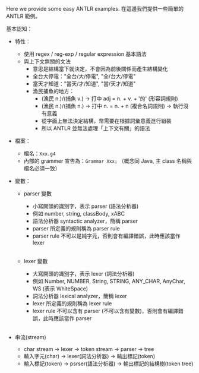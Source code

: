 Here we provide some easy ANTLR examples.
在這邊我們提供一些簡單的 ANTLR 範例。

基本認知：
- 特性：
  - 使用 regex / reg-exp / regular expression 基本語法
  - 與上下文無關的文法
    - 意思是結構當下就決定，不會因為前後關係而產生結構變化
    - 全台大停電："全台/大/停電", "全/台大/停電"
    - 當天才知道："當天/才/知道", "當/天才/知道"
    - 漁民捕魚的地方：
      - (漁民 n.)/(捕魚 v.) -> 打中 adj = n. + v. + '的' (形容詞規則)
      - (漁民 n.)/(捕魚 n.) -> 打中 n. = n. + n (複合名詞規則) -> 執行沒有意義
      - 從字面上無法決定結構，幣需要在根據詞彙意義進行組裝
      - 所以 ANTLR 並無法處理「上下文有關」的語法

- 檔案：
  - 檔名：```Xxx.g4```
  - 內部的 grammer 宣告為：```Grammar Xxx;```  （概念同 Java, 主 class 名稱與檔名必須一致）
  
- 變數：
  - parser 變數
    - 小寫開頭的識別字，表示 parser (語法分析器)
    - 例如 number, string, classBody, xABC
    - 語法分析器 syntactic analyzer，簡稱 parser
    - parser 所定義的規則稱為 parser rule
    - parser rule 不可以是純字元，否則會有編譯錯誤，此時應該當作 lexer<br><br>
    
  - lexer 變數
    - 大寫開頭的識別字，表示 lexer (詞法分析器)
    - 例如 Number, NUMBER, String, STRING, ANY_CHAR, AnyChar, WS (表示 WhiteSpace)
    - 詞法分析器 lexical analyzer，簡稱 lexer
    - lexer 所定義的規則稱為 lexer rule
    - lexer rule 不可以含有 parser (不可以含有變數)，否則會有編譯錯誤，此時應該當作 parser<br><br>
  
- 串流(stream)
  - char stream -> lexer -> token stream -> parser -> tree
  - 輸入字元(char) -> lexer(詞法分析器) -> 輸出標記(token)
  - 輸入標記(token) -> psrser(語法分析器) -> 輸出標記的結構樹(token tree)
